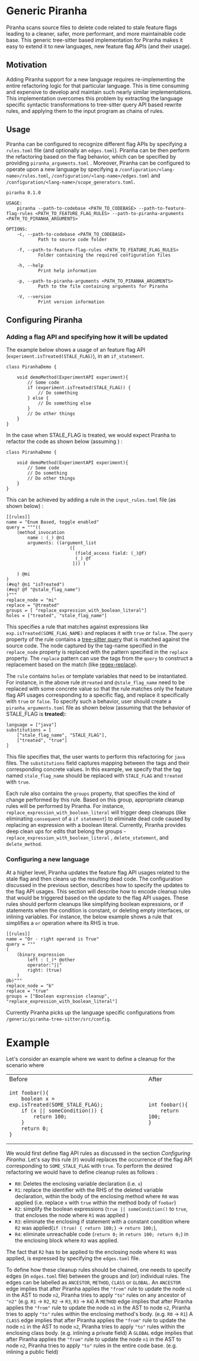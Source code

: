 # Generic Piranha 
Piranha scans source files to delete code related to stale feature flags leading to a cleaner, safer, more performant, and more maintainable code base.
This generic tree-sitter based implementation for Piranha makes it easy to extend it to new languages, new feature flag APIs (and their usage).


## Motivation 

Adding Piranha support for a new language requires re-implementing the entire refactoring logic for that particular language. This is time consuming and expensive to develop and maintain such nearly similar implementations.
This implementation overcomes this problem by extracting the language specific syntactic transformations to tree-sitter query API based rewrite rules, and applying them to the input program as chains of rules.

## Usage 
Piranha can be configured to recognize different flag APIs by specifying a `rules.toml` file (and optionally an `edges.toml`). Piranha can be then perform the refactoring based on the flag behavior, which can be specified by providing `piranha_arguments.toml` . Moreover, Piranha can be configured to operate upon a new language by specifying a `/configuration/<lang-name>/rules.toml`, `/configuration/<lang-name>/edges.toml` and `/configuration/<lang-name>/scope_generators.toml`.

```
piranha 0.1.0

USAGE:
    piranha --path-to-codebase <PATH_TO_CODEBASE> --path-to-feature-flag-rules <PATH_TO_FEATURE_FLAG_RULES> --path-to-piranha-arguments <PATH_TO_PIRANHA_ARGUMENTS>

OPTIONS:
    -c, --path-to-codebase <PATH_TO_CODEBASE>
            Path to source code folder

    -f, --path-to-feature-flag-rules <PATH_TO_FEATURE_FLAG_RULES>
            Folder containing the required configuration files

    -h, --help
            Print help information

    -p, --path-to-piranha-arguments <PATH_TO_PIRANHA_ARGUMENTS>
            Path to the file containing arguments for Piranha

    -V, --version
            Print version information
```

## Configuring Piranha  
### Adding a flag API and specifying how it will be updated

The example below shows a usage of an feature flag API (`experiment.isTreated(STALE_FLAG)`), in an `if_statement`. 
```
class PiranhaDemo {

    void demoMethod(ExperimentAPI experiment){
        // Some code 
        if (experiment.isTreated(STALE_FLAG)) {
            // Do something
        } else {
            // Do something else 
        }
        // Do other things
    }
}
```
In the case when STALE_FLAG is treated, we would expect Piranha to refactor the code as shown below (assuming ) : 
```
class PiranhaDemo {

    void demoMethod(ExperimentAPI experiment){
        // Some code 
        // Do something
        // Do other things
    }
}
```
This can be achieved by adding a rule in the `input_rules.toml` file (as shown below) :
```
[[rules]]
name = "Enum Based, toggle enabled"
query = """((
	(method_invocation 
    	name : (_) @n1
        arguments: ((argument_list 
        				([
                          (field_access field: (_)@f)
                          (_) @f
                         ])) )
        	
    ) @mi
)
(#eq? @n1 "isTreated")
(#eq? @f "@stale_flag_name")
)"""
replace_node = "mi"
replace = "@treated"
groups = [ "replace_expression_with_boolean_literal"]
holes = ["treated", "stale_flag_name"]
```
This specifies a rule that matches against expressions like `exp.isTreated(SOME_FLAG_NAME)` and replaces it with `true` or `false`. 
The `query` property of the rule contains a [tree-sitter query](https://tree-sitter.github.io/tree-sitter/using-parsers#pattern-matching-with-queries) that is matched against the source code. 
The node captured by the tag-name specified in the `replace_node` property is replaced with the pattern specified in the `replace` property.
The `replace` pattern can use the tags from the `query` to construct a replacement based on the match (like [regex-replace](https://docs.microsoft.com/en-us/visualstudio/ide/using-regular-expressions-in-visual-studio?view=vs-2022)).

The `rule` contains `holes` or template variables that need to be instantiated.
For instance, in the above rule `@treated` and `@stale_flag_name` need to be replaced with some concrete value so that the rule matches only the feature flag API usages corresponding to a specific flag, and replace it specifically with `true` or `false`.  To specify such a behavior,
user should create a `piranha_arguments.toml` file as shown below (assuming that the behavior of STALE_FLAG is **treated**): 
```
language = ["java"]
substitutions = [
    ["stale_flag_name", "STALE_FLAG"],
    ["treated", "true"]
]
```
This file specifies that, the user wants to perform this refactoring for `java` files. 
The `substitutions` field captures mapping between the tags and their corresponding concrete values. In this example, we specify that the tag named `stale_flag_name` should be replaced with `STALE_FLAG` and `treated` with `true`.



Each rule also contains the `groups` property, that specifies the kind of change performed by this rule. Based on this group, appropriate 
cleanup rules will be performed by Piranha. For instance, `replace_expression_with_boolean_literal` will trigger deep cleanups (like eliminating `consequent` of a `if statement`) to eliminate dead code caused by replacing an expression with a boolean literal. 
Currently, Piranha provides deep clean ups for edits that belong the groups -  `replace_expression_with_boolean_literal` , `delete_statement`, and `delete_method`. 

### Configuring a new language 
At a higher level, Piranha updates the feature flag API usages related to the stale flag and then cleans up the resulting dead code. 
The configuration discussed in the previous section, describes how to specify the updates to the flag API usages. 
This section will describe how to encode cleanup rules that would be triggered based on the update to the flag API usages.
These rules should perform cleanups like simplifying boolean expressions, or if statements when the condition is constant, or deleting empty interfaces, or inlining variables.
For instance, the below example shows a rule that simplifies a `or` operation where its RHS is true. 
```
[[rules]]
name = "Or - right operand is True"
query = """
(
    (binary_expression
        left : (_)* @other
        operator:"||"
        right: (true)
    )
@b)"""
replace_node = "b"    
replace = "true"
groups = ["Boolean expression cleanup", "replace_expression_with_boolean_literal"]
```

Currently Piranha picks up the language specific configurations from `/generic/piranha-tree-sitter/src/config`.


# Example
Let's consider an example where we want to define a cleanup for the scenario where 
<table>
<tr>
<td> Before </td> <td> After </td>
</tr>
<tr>
<td>

```
int foobar(){
    boolean x = exp.isTreated(SOME_STALE_FLAG);
    if (x || someCondition()) {
        return 100;
    }
    return 0;
}
```

</td>

<td>

```
int foobar(){
    return 100;
}
```

</td>

</table>

We would first define flag API rules as discussed in the section *Configuring Piranha*. Let's say this rule (`F`) would replaces the occurrence of the flag API corresponding to `SOME_STALE_FLAG` with `true`. To perform the desired refactoring we would have to define cleanup rules as follows :

* `R0`: Deletes the enclosing variable declaration (i.e. `x`) 
* `R1`: replace the identifier with the RHS of the deleted variable declaration, within the body of the enclosing method where `R0` was applied (i.e. replace `x` with `true` within the method body of `foobar`)
* `R2`: simplify the boolean expressions (`true || someCondition()` to `true`, that encloses the node where `R1` was applied )
* `R3`: eliminate the enclosing if statement with a constant condition where `R2` was applied(`if (true) { return 100;}` -> `return 100;`),
* `R4`: eliminate unreachable code (`return 0;` in `return 100; return 0;`) in the enclosing block where `R3` was applied.

The fact that `R2` has to be applied to the enclosing node where `R1` was applied, is expressed by specifying the `edges.toml` file. 

To define how these cleanup rules should be chained, one needs to specify edges (in `edges.toml` file) between the groups and (or) individual rules.
The edges can be labelled as `ANCESTOR`, `METHOD`, `CLASS` or `GLOBAL`. 
An `ANCESTOR` edge implies that after Piranha applies the `"from"` rule to update the node `n1` in the AST to node `n2`, Piranha tries to apply `"to"` rules on any ancestor of `"n2"` (e.g. `R1` -> `R2`, `R2` -> `R3`, `R3` -> `R4`)
A `METHOD` edge implies that after Piranha applies the `"from"` rule to update the node `n1` in the AST to node `n2`, Piranha tries to apply `"to"` rules within the enclosing method's body. (e.g. `R0` -> `R1`)
A `CLASS` edge implies that after Piranha applies the `"from"` rule to update the node `n1` in the AST to node `n2`, Piranha tries to apply `"to"` rules within the enclosing class body. (e.g. inlining a private field)
A `GLOBAL` edge implies that after Piranha applies the `"from"` rule to update the node `n1` in the AST to node `n2`, Piranha tries to apply `"to"` rules in the entire code base. (e.g. inlining a public field)


